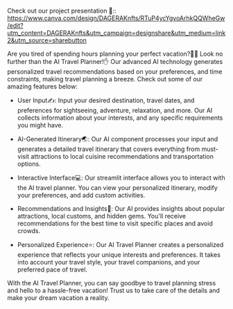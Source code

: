 Check out our project presentation 🥰:: https://www.canva.com/design/DAGERAKnfts/RTuP4ycYgyoArhkQQWheGw/edit?utm_content=DAGERAKnfts&utm_campaign=designshare&utm_medium=link2&utm_source=sharebutton

Are you tired of spending hours planning your perfect vacation?😵‍💫 Look no further than the AI Travel Planner!✋ Our advanced AI technology generates personalized travel recommendations based on your preferences, and time constraints, making travel planning a breeze. Check out some of our amazing features below:

- User Input✍️: Input your desired destination, travel dates, and preferences for sightseeing, adventure, relaxation, and more. Our AI collects information about your interests, and any specific requirements you might have.

- AI-Generated Itinerary🌏: Our AI component processes your input and generates a detailed travel itinerary that covers everything from must-visit attractions to local cuisine recommendations and transportation options.

- Interactive Interface💻: Our streamlit interface allows you to interact with the AI travel planner. You can view your personalized itinerary, modify your preferences, and add custom activities.

- Recommendations and Insights🔔: Our AI provides insights about popular attractions, local customs, and hidden gems. You'll receive recommendations for the best time to visit specific places and avoid crowds.

- Personalized Experience⭐: Our AI Travel Planner creates a personalized experience that reflects your unique interests and preferences. It takes into account your travel style, your travel companions, and your preferred pace of travel.

With the AI Travel Planner, you can say goodbye to travel planning stress and hello to a hassle-free vacation! Trust us to take care of the details and make your dream vacation a reality.
